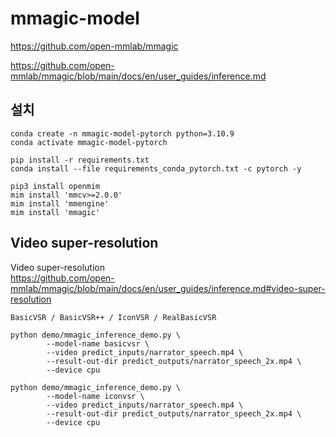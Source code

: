 # mmagic-model

https://github.com/open-mmlab/mmagic

https://github.com/open-mmlab/mmagic/blob/main/docs/en/user_guides/inference.md


## 설치

```
conda create -n mmagic-model-pytorch python=3.10.9
conda activate mmagic-model-pytorch
```

```
pip install -r requirements.txt
conda install --file requirements_conda_pytorch.txt -c pytorch -y
```

```
pip3 install openmim
mim install 'mmcv>=2.0.0'
mim install 'mmengine'
mim install 'mmagic'
```

## Video super-resolution

Video super-resolution  
https://github.com/open-mmlab/mmagic/blob/main/docs/en/user_guides/inference.md#video-super-resolution

```
BasicVSR / BasicVSR++ / IconVSR / RealBasicVSR
```
```
python demo/mmagic_inference_demo.py \
        --model-name basicvsr \
        --video predict_inputs/narrator_speech.mp4 \
        --result-out-dir predict_outputs/narrator_speech_2x.mp4 \
        --device cpu

python demo/mmagic_inference_demo.py \
        --model-name iconvsr \
        --video predict_inputs/narrator_speech.mp4 \
        --result-out-dir predict_outputs/narrator_speech_2x.mp4 \
        --device cpu
```
